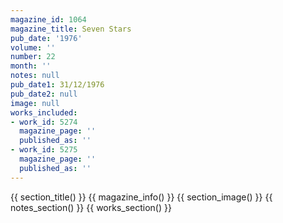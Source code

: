 ```yaml
---
magazine_id: 1064
magazine_title: Seven Stars
pub_date: '1976'
volume: ''
number: 22
month: ''
notes: null
pub_date1: 31/12/1976
pub_date2: null
image: null
works_included:
- work_id: 5274
  magazine_page: ''
  published_as: ''
- work_id: 5275
  magazine_page: ''
  published_as: ''
---
```


{{ section_title() }}
{{ magazine_info() }}
{{ section_image() }}
{{ notes_section() }}
{{ works_section() }}
